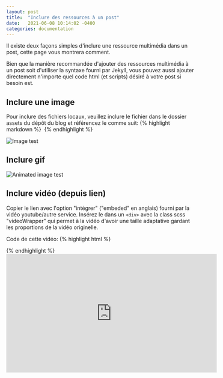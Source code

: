```yaml
---
layout: post
title:  "Inclure des ressources à un post"
date:   2021-06-08 10:14:02 -0400
categories: documentation
---
```

Il existe deux façons simples d'inclure une ressource multimédia dans un post, cette page vous montrera comment.

Bien que la manière recommandée d'ajouter des ressources multimédia à un post soit d'utiliser la syntaxe fourni par Jekyll, vous pouvez aussi ajouter directement n'importe quel code html (et scripts) désiré à votre post si besoin est. 

## Inclure une image
Pour inclure des fichiers locaux, veuillez inclure le fichier dans le dossier assets du dépôt du blog et référencez le comme suit:
{% highlight markdown %}
![<Titre de la ressource>]({{site.baseurl}}\plateforme-accueil-contenu\assets\<ficher-à-inclure.jpg>)
{% endhighlight %}

![Image test]({{site.baseurl}}\plateforme-accueil-contenu\assets\test-image.jpg)

## Inclure gif
![Animated image test]({{site.baseurl}}\plateforme-accueil-contenu\assets\test-gif.gif)

## Inclure vidéo (depuis lien)
Copier le lien avec l'option "intégrer" ("embeded" en anglais) fourni par la vidéo youtube/autre service. Insérez le dans un `<div>` avec la class scss "videoWrapper" qui permet à la vidéo d'avoir une taille adaptative gardant les proportions de la vidéo originelle.

Code de cette vidéo:
{% highlight html %}
  <div class="videoWrapper">
    <collez le code copié ici >
  </div>
{% endhighlight %}

<div class="videoWrapper">
  <iframe width="560" height="315" src="https://www.youtube.com/embed/9RHFFeQ2tu4" title="Test vidéo" frameborder="0" allow="accelerometer; autoplay; clipboard-write; encrypted-media; gyroscope; picture-in-picture" allowfullscreen></iframe>
</div>